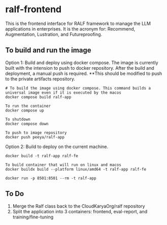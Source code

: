 # ralf-frontend

This is the frontend interface for RALF framework to manage the LLM applications in enterprises. It is the acronym for: Recommend, Augmentation, Lustration, and Futureproofing.

## To build and run the image
Option 1: Build and deploy using docker compose. The image is currently built with the intension to push to docker repository. After the build and deployment, a manual push is required.
**This should be modified to push to the private artifacts repository.
```
# To build the image using docker compose. This command builds a universal image even if it is executed by the macos
docker compose build ralf-app

To run the container
docker compose up

To shutdown
docker compose down

To push to image repository
docker push peeya/ralf-app
```
Option 2: Build to deploy on the current machine.
```
docker build -t ralf-app ralf-fe

To build container that will run on linux and macos
docker buildx build --platform linux/amd64 -t ralf-app ralf-fe

docker run -p 8501:8501 --rm -t ralf-app
```

## To Do
1. Merge the Ralf class back to the CloudKaryaOrg/ralf repository
2. Split the application into 3 containers: frontend, eval-report, and training/fine-tuning
